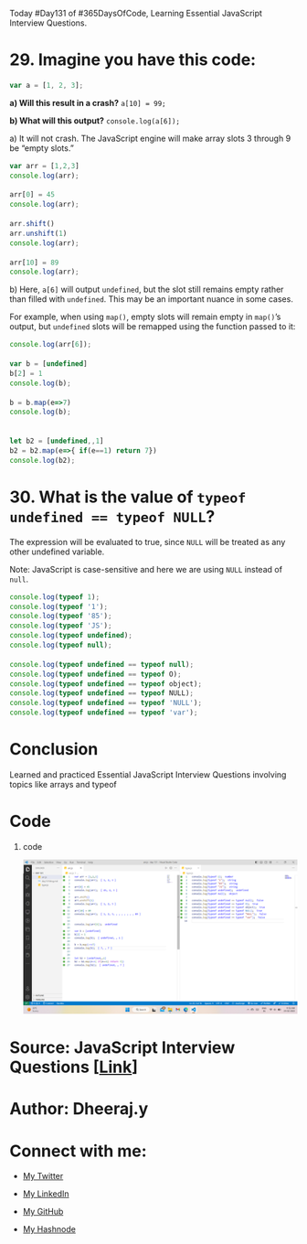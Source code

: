 Today #Day131 of #365DaysOfCode, Learning Essential JavaScript Interview Questions.

# 29\. **Imagine you have this code:**

```javascript
var a = [1, 2, 3];
```

**a) Will this result in a crash?** `a[10] = 99;`

**b) What will this output?** `console.log(a[6]);`

a) It will not crash. The JavaScript engine will make array slots 3 through 9 be “empty slots.”

```javascript
var arr = [1,2,3]
console.log(arr);

arr[0] = 45
console.log(arr);

arr.shift()
arr.unshift(1)
console.log(arr);

arr[10] = 89
console.log(arr);
```

b) Here, `a[6]` will output `undefined`, but the slot still remains empty rather than filled with `undefined`. This may be an important nuance in some cases.

For example, when using `map()`, empty slots will remain empty in `map()`’s output, but `undefined` slots will be remapped using the function passed to it:

```javascript
console.log(arr[6]);

var b = [undefined]
b[2] = 1
console.log(b);

b = b.map(e=>7)
console.log(b);


let b2 = [undefined,,1]
b2 = b2.map(e=>{ if(e==1) return 7})
console.log(b2);
```

# 30\. **What is the value of** `typeof undefined == typeof NULL`**?**

The expression will be evaluated to true, since `NULL` will be treated as any other undefined variable.

Note: JavaScript is case-sensitive and here we are using `NULL` instead of `null`.

```javascript
console.log(typeof 1);
console.log(typeof '1');
console.log(typeof '85');
console.log(typeof 'JS');
console.log(typeof undefined);
console.log(typeof null);

console.log(typeof undefined == typeof null);
console.log(typeof undefined == typeof O);
console.log(typeof undefined == typeof object);
console.log(typeof undefined == typeof NULL);
console.log(typeof undefined == typeof 'NULL');
console.log(typeof undefined == typeof 'var');
```

# Conclusion

Learned and practiced Essential JavaScript Interview Questions involving topics like arrays and typeof

# Code

1. code
    
    ![Alt text](1.%20day%20131%20code.png)
    

# Source: JavaScript Interview Questions \[[Link](https://www.toptal.com/javascript/interview-questions)\]

# Author: Dheeraj.y

# Connect with me:

* [My Twitter](https://twitter.com/yssdheeraj)
    
* [My LinkedIn](https://www.linkedin.com/in/dheerajy1/)
    
* [My GitHub](https://github.com/dheerajy1)
    
* [My Hashnode](https://dheerajy1.hashnode.dev/)